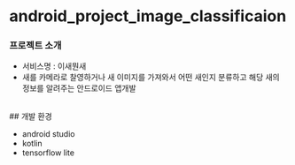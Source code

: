 # android_project_image_classificaion

### 프로젝트 소개

- 서비스명 : 이새뭔새
- 새를 카메라로 찰영하거나
새 이미지를 가져와서 어떤 새인지 분류하고
해당 새의 정보를 알려주는 안드로이드 앱개발
<br>
## 개발 환경

- android studio
- kotlin
- tensorflow lite

